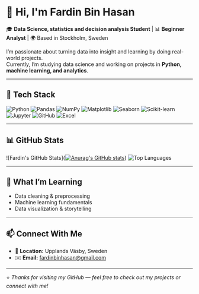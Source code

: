 # 👋 Hi, I'm Fardin Bin Hasan  

🎓 **Data Science, statistics and decision analysis Student** | 📊 **Beginner Analyst** | 🌍 Based in Stockholm, Sweden  

I’m passionate about turning data into insight and learning by doing real-world projects.  
Currently, I’m studying data science and working on projects in **Python, machine learning, and analytics**.  

---

## 🚀 Tech Stack
![Python](https://img.shields.io/badge/-Python-3776AB?logo=python&logoColor=white)
![Pandas](https://img.shields.io/badge/-Pandas-150458?logo=pandas)
![NumPy](https://img.shields.io/badge/-NumPy-013243?logo=numpy)
![Matplotlib](https://img.shields.io/badge/-Matplotlib-11557c?logo=plotly&logoColor=white)
![Seaborn](https://img.shields.io/badge/-Seaborn-009688?logo=seaborn&logoColor=white)
![Scikit-learn](https://img.shields.io/badge/-Scikit--Learn-F7931E?logo=scikit-learn&logoColor=white)
![Jupyter](https://img.shields.io/badge/-Jupyter-F37626?logo=jupyter&logoColor=white)
![GitHub](https://img.shields.io/badge/-GitHub-181717?logo=github)
![Excel](https://img.shields.io/badge/-Excel-217346?logo=microsoft-excel&logoColor=white)

---

## 📊 GitHub Stats
![Fardin's GitHub Stats]([![Anurag's GitHub stats](https://github-readme-stats.vercel.app/api?username=FARDIN-bin-HASAN)](https://github.com/anuraghazra/github-readme-stats))
![Top Languages](https://github-readme-stats.vercel.app/api/top-langs/?username=FARDIN-bin-HASAN&layout=compact&theme=radical)

---

## 🌱 What I’m Learning
- Data cleaning & preprocessing  
- Machine learning fundamentals  
- Data visualization & storytelling  

---

## 📫 Connect With Me
- 📍 **Location:** Upplands Väsby, Sweden  
- ✉️ **Email:** fardinbinhasan@gmail.com  

---

⭐ *Thanks for visiting my GitHub — feel free to check out my projects or connect with me!*


